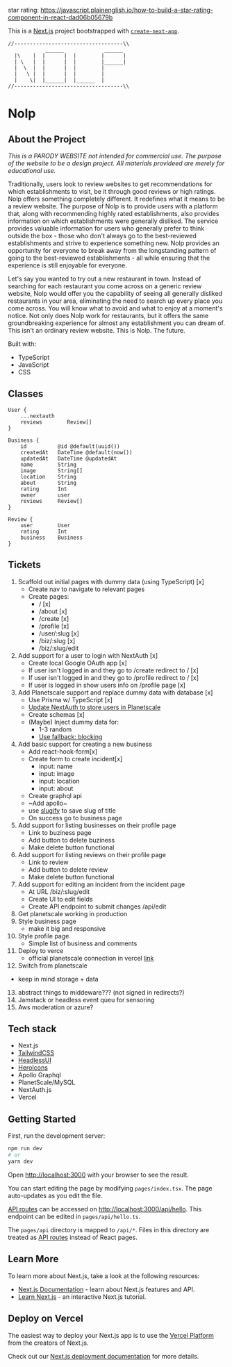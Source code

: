 star rating: https://javascript.plainenglish.io/how-to-build-a-star-rating-component-in-react-dad06b05679b

This is a [Next.js](https://nextjs.org/) project bootstrapped with [`create-next-app`](https://github.com/vercel/next.js/tree/canary/packages/create-next-app).

```
//-----------------------------------\\
            ______             ______
  |\    |  |      |  |        |      |
  | \   |  |      |  |        |______|
  |  \  |  |      |  |        |
  |   \ |  |      |  |        |
  |    \|  |______|  |______  |
//-----------------------------------\\
```

# Nolp

## About the Project

*This is a PARODY WEBSITE not intended for commercial use. The purpose of the website to be a design project. All materials provideed are merely for educational use.*

Traditionally, users look to review websites to get recommendations for which establishments to visit, be it through good reviews or high ratings. Nolp offers something completely different. It redefines what it means to be a review website. The purpose of Nolp is to provide users with a platform that, along with recommending highly rated establishments, also provides information on which establishments were generally disliked. The service provides valuable information for users who generally prefer to think outside the box - those who don't always go to the best-reviewed establishments and strive to experience something new. Nolp provides an opportunity for everyone to break away from the longstanding pattern of going to the best-reviewed establishments - all while ensuring that the experience is still enjoyable for everyone.

Let's say you wanted to try out a new restaurant in town. Instead of searching for each restaurant you come across on a generic review website, Nolp would offer you the capability of seeing all generally disliked restaurants in your area, eliminating the need to search up every place you come across. You will know what to avoid and what to enjoy at a moment's notice. Not only does Nolp work for restaurants, but it offers the same groundbreaking experience for almost any establishment you can dream of. This isn't an ordinary review website. This is Nolp. The future.

Built with:
 - TypeScript
 - JavaScript
 - CSS

## Classes

```
User {
    ...nextauth
    reviews        Review[]
}

Business {
    id          @id @default(uuid())
    createdAt   DateTime @default(now())
    updatedAt   DateTime @updatedAt
    name        String
    image       String[]
    location    String
    about       String
    rating      Int
    owner       user
    reviews     Review[]
}

Review {
    user        User
    rating      Int
    business    Business
}
```

## Tickets

1. Scaffold out initial pages with dummy data (using TypeScript) [x]
   - Create nav to navigate to relevant pages
   - Create pages:
     - / [x]
     - /about [x]
     - /create [x]
     - /profile [x]
     - /user/:slug [x]
     - /biz/:slug [x]
     - /biz/:slug/edit
2. Add support for a user to login with NextAuth [x]
   - Create local Google OAuth app [x]
   - If user isn't logged in and they go to /create redirect to / [x]
   - If user isn't logged in and they go to /profile redirect to / [x]
   - If user is logged in show users info on /profile page [x]
3. Add Planetscale support and replace dummy data with database [x]
   - Use Prisma w/ TypeScript [x]
   - [Update NextAuth to store users in Planetscale](https://next-auth.js.org/configuration/options#database)
   - Create schemas [x]
   - (Maybe) Inject dummy data for:
     - 1-3 random
     - [Use fallback: blocking](https://nextjs.org/docs/basic-features/data-fetching#fallback-blocking)
4. Add basic support for creating a new business
   - Add react-hook-form[x]
   - Create form to create incident[x]
     - input: name
     - input: image
     - input: location
     - input: about
   - Create graphql api
   - ~Add apollo~
   - use [slugify](https://www.npmjs.com/package/slugify) to save slug of title
   - On success go to business page
5. Add support for listing businesses on their profile page
   - Link to buziness page
   - Add button to delete buziness
   - Make delete button functional
6. Add support for listing reviews on their profile page
   - Link to review
   - Add button to delete review
   - Make delete button functional
7. Add support for editing an incident from the incident page
   - At URL /biz/:slug/edit
   - Create UI to edit fields
   - Create API endpoint to submit changes /api/edit
8. Get planetscale working in production
9. Style business page
   - make it big and responsive
10. Style profile page
    - Simple list of business and comments
11. Deploy to verce
    - official planetscale connection in vercel [link](https://davidparks.dev/blog/planetscale-deployment-with-prisma/#deploying)
12. Switch from planetscale

- keep in mind storage + data

13. abstract things to middeware??? (not signed in redirects?)
14. Jamstack or headless event queu for sensoring
15. Aws moderation or azure?

## Tech stack

- Next.js
- [TailwindCSS](https://tailwindcss.com/docs/customizing-colors#color-palette-reference)
- [HeadlessUI](https://headlessui.dev/)
- [HeroIcons](https://heroicons.com/)
- Apollo Graphql
- PlanetScale/MySQL
- NextAuth.js
- Vercel

## Getting Started

First, run the development server:

```bash
npm run dev
# or
yarn dev
```

Open [http://localhost:3000](http://localhost:3000) with your browser to see the result.

You can start editing the page by modifying `pages/index.tsx`. The page auto-updates as you edit the file.

[API routes](https://nextjs.org/docs/api-routes/introduction) can be accessed on [http://localhost:3000/api/hello](http://localhost:3000/api/hello). This endpoint can be edited in `pages/api/hello.ts`.

The `pages/api` directory is mapped to `/api/*`. Files in this directory are treated as [API routes](https://nextjs.org/docs/api-routes/introduction) instead of React pages.

## Learn More

To learn more about Next.js, take a look at the following resources:

- [Next.js Documentation](https://nextjs.org/docs) - learn about Next.js features and API.
- [Learn Next.js](https://nextjs.org/learn) - an interactive Next.js tutorial.

## Deploy on Vercel

The easiest way to deploy your Next.js app is to use the [Vercel Platform](https://vercel.com/new?utm_medium=default-template&filter=next.js&utm_source=create-next-app&utm_campaign=create-next-app-readme) from the creators of Next.js.

Check out our [Next.js deployment documentation](https://nextjs.org/docs/deployment) for more details.
